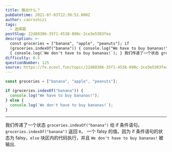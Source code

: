 ```yaml
---
title: 输出什么？
pubDatetime: 2021-07-03T22:30:52.000Z
author: caorushizi
tags:
  - 选择题
postSlug: 22d88306-35f1-4538-898c-2ce3e5303fea
description: >-
  const groceries = ["banana", "apple", "peanuts"]; if
  (groceries.indexOf("banana")) { console.log("We have to buy bananas!"); } else
  { console.log(`We don't have to buy bananas!`); } 我们传递了一个状态 grocerie
difficulty: 0.5
questionNumber: 125
source: https://fe.ecool.fun/topic/22d88306-35f1-4538-898c-2ce3e5303fea
---
```


```javascript
const groceries = ["banana", "apple", "peanuts"];

if (groceries.indexOf("banana")) {
  console.log("We have to buy bananas!");
} else {
  console.log(`We don't have to buy bananas!`);
}
```

---

我们传递了一个状态 `groceries.indexOf("banana")` 给 if 条件语句。`groceries.indexOf("banana")` 返回 `0`， 一个 falsy 的值。因为 if 条件语句的状态为 falsy，`else` 块区内的代码执行，并且 `We don't have to buy bananas!` 被输出.
